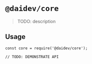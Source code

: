 # `@daidev/core`

> TODO: description

## Usage

```
const core = require('@daidev/core');

// TODO: DEMONSTRATE API
```

